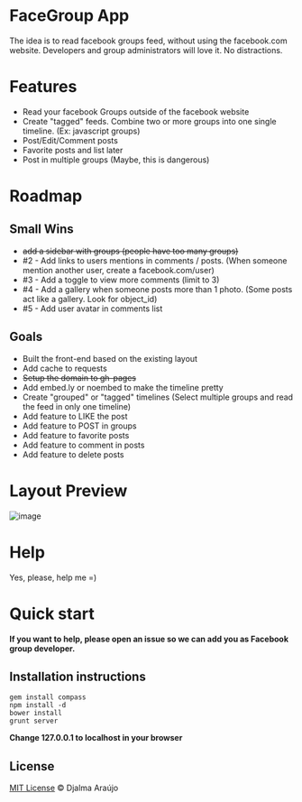 # FaceGroup App

The idea is to read facebook groups feed, without using the facebook.com website. Developers and group administrators will love it. No distractions.

# Features
* Read your facebook Groups outside of the facebook website
* Create "tagged" feeds. Combine two or more groups into one single timeline. (Ex: javascript groups)
* Post/Edit/Comment posts
* Favorite posts and list later
* Post in multiple groups (Maybe, this is dangerous)

# Roadmap

## Small Wins
* ~~add a sidebar with groups (people have too many groups)~~
* #2 - Add links to users mentions in comments / posts. (When someone mention another user, create a facebook.com/user)
* #3 - Add a toggle to view more comments (limit to 3)
* #4 - Add a gallery when someone posts more than 1 photo. (Some posts act like a gallery. Look for object_id)
* #5 - Add user avatar in comments list

## Goals
* Built the front-end based on the existing layout 
* Add cache to requests
* ~~Setup the domain to gh-pages~~
* Add embed.ly or noembed to make the timeline pretty
* Create "grouped" or "tagged" timelines (Select multiple groups and read the feed in only one timeline)
* Add feature to LIKE the post
* Add feature to POST in groups
* Add feature to favorite posts
* Add feature to comment in posts
* Add feature to delete posts

# Layout Preview
![image](https://raw.github.com/djalmaaraujo/facegroup/master/_assets/preview/facegroup.png)

# Help
Yes, please, help me =)

# Quick start

**If you want to help, please open an issue so we can add you as
Facebook group developer.**

## Installation instructions
```
gem install compass
npm install -d
bower install
grunt server
```

**Change 127.0.0.1 to localhost in your browser**

## License

[MIT License](http://djalmaaraujo.mit-license.org/) © Djalma Araújo
